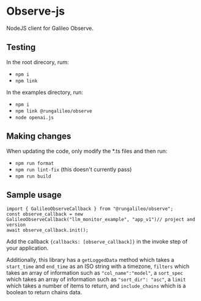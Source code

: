 # Observe-js

NodeJS client for Galileo Observe.

## Testing
In the root direcory, rum:
- `npm i`
- `npm link`

In the examples directory, run:
- `npm i`
- `npm link @rungalileo/observe`
- `node openai.js`

## Making changes
When updating the code, only modify the *.ts files and then run:
- `npm run format`
- `npm run lint-fix` (this doesn't currently pass)
- `npm run build`

## Sample usage
```
import { GalileoObserveCallback } from "@rungalileo/observe";
const observe_callback = new GalileoObserveCallback("llm_monitor_example", "app_v1")// project and version
await observe_callback.init();
```

Add the callback `{callbacks: [observe_callback]}` in the invoke step of your application.

Additionally, this library has a `getLoggedData` method which takes a `start_time` and `end_time` as an ISO string with a timezone, `filters` which takes an array of information such as `"col_name":"model"`, a `sort_spec` which takes an array of information such as `"sort_dir": "asc"`, a `limit` which takes a number of items to return, and `include_chains` which is a boolean to return chains data.
